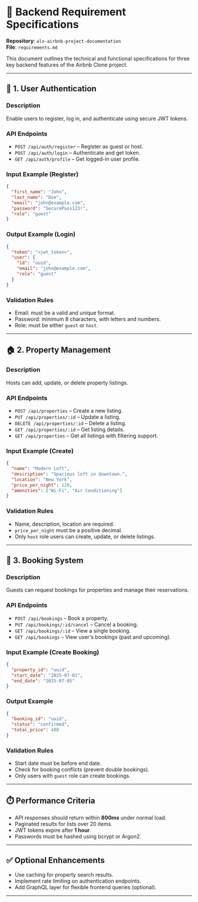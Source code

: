 
# 📄 Backend Requirement Specifications

**Repository**: `alx-airbnb-project-documentation`  
**File**: `requirements.md`

This document outlines the technical and functional specifications for three key backend features of the Airbnb Clone project.

---

## 🔐 1. User Authentication

### Description
Enable users to register, log in, and authenticate using secure JWT tokens.

### API Endpoints

- `POST /api/auth/register` – Register as guest or host.
- `POST /api/auth/login` – Authenticate and get token.
- `GET /api/auth/profile` – Get logged-in user profile.

### Input Example (Register)
```json
{
  "first_name": "John",
  "last_name": "Doe",
  "email": "john@example.com",
  "password": "SecurePass123!",
  "role": "guest"
}
```

### Output Example (Login)
```json
{
  "token": "<jwt_token>",
  "user": {
    "id": "uuid",
    "email": "john@example.com",
    "role": "guest"
  }
}
```

### Validation Rules
- Email: must be a valid and unique format.
- Password: minimum 8 characters, with letters and numbers.
- Role: must be either `guest` or `host`.

---

## 🏠 2. Property Management

### Description
Hosts can add, update, or delete property listings.

### API Endpoints

- `POST /api/properties` – Create a new listing.
- `PUT /api/properties/:id` – Update a listing.
- `DELETE /api/properties/:id` – Delete a listing.
- `GET /api/properties/:id` – Get listing details.
- `GET /api/properties` – Get all listings with filtering support.

### Input Example (Create)
```json
{
  "name": "Modern Loft",
  "description": "Spacious loft in downtown.",
  "location": "New York",
  "price_per_night": 120,
  "amenities": ["Wi-Fi", "Air Conditioning"]
}
```

### Validation Rules
- Name, description, location are required.
- `price_per_night` must be a positive decimal.
- Only `host` role users can create, update, or delete listings.

---

## 📅 3. Booking System

### Description
Guests can request bookings for properties and manage their reservations.

### API Endpoints

- `POST /api/bookings` – Book a property.
- `PUT /api/bookings/:id/cancel` – Cancel a booking.
- `GET /api/bookings/:id` – View a single booking.
- `GET /api/bookings` – View user's bookings (past and upcoming).

### Input Example (Create Booking)
```json
{
  "property_id": "uuid",
  "start_date": "2025-07-01",
  "end_date": "2025-07-05"
}
```

### Output Example
```json
{
  "booking_id": "uuid",
  "status": "confirmed",
  "total_price": 480
}
```

### Validation Rules
- Start date must be before end date.
- Check for booking conflicts (prevent double bookings).
- Only users with `guest` role can create bookings.

---

## ⏱️ Performance Criteria

- API responses should return within **800ms** under normal load.
- Paginated results for lists over 20 items.
- JWT tokens expire after **1 hour**.
- Passwords must be hashed using bcrypt or Argon2.

---

## ✅ Optional Enhancements

- Use caching for property search results.
- Implement rate limiting on authentication endpoints.
- Add GraphQL layer for flexible frontend queries (optional).

---
